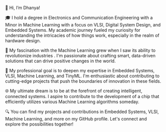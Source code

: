 👋 Hi, I’m Dhanya!

🎓 I hold a degree in Electronics and Communication Engineering with a Minor in Machine Learning with a focus on VLSI, Digital System Design, and Embedded Systems. My academic journey fueled my curiosity for understanding the intricacies of how things work, especially in the realm of hardware design.

🤖 My fascination with the Machine Learning grew when I saw its ability to revolutionize industries . I'm passionate about crafting smart, data-driven solutions that can drive positive changes in the world.

🌟 My professional goal is to deepen my expertise in Embedded Systems, VLSI, Machine Learning, and TinyML. I'm enthusiastic about contributing to cutting-edge projects that push the boundaries of innovation in these fields.

🌐 My ultimate dream is to be at the forefront of creating intelligent, connected systems. I aspire to contribute to the development of a chip that efficiently utilizes various Machine Learning algorithms someday.

🔍 You can find my projects and contributions in Embedded Systems, VLSI, Machine Learning, and more on my GitHub profile. Let's connect and explore the possibilities together!

<!---
Dhanya0181/Dhanya0181 is a ✨ special ✨ repository because its `README.md` (this file) appears on your GitHub profile.
You can click the Preview link to take a look at your changes.
--->
